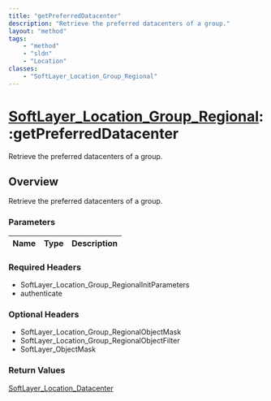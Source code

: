 ```yaml
---
title: "getPreferredDatacenter"
description: "Retrieve the preferred datacenters of a group."
layout: "method"
tags:
    - "method"
    - "sldn"
    - "Location"
classes:
    - "SoftLayer_Location_Group_Regional"
---
```

# [SoftLayer_Location_Group_Regional](/reference/services/SoftLayer_Location_Group_Regional)::getPreferredDatacenter

Retrieve the preferred datacenters of a group.


## Overview 
Retrieve the preferred datacenters of a group.

### Parameters 
|Name | Type | Description |
| --- | --- | --- |


### Required Headers
* SoftLayer_Location_Group_RegionalInitParameters
* authenticate

### Optional Headers
* SoftLayer_Location_Group_RegionalObjectMask
* SoftLayer_Location_Group_RegionalObjectFilter
* SoftLayer_ObjectMask

### Return Values
<a href='/reference/datatypes/SoftLayer_Location_Datacenter'>SoftLayer_Location_Datacenter </a>


